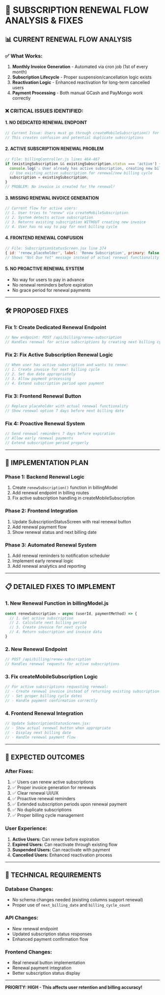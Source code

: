 # 🔄 SUBSCRIPTION RENEWAL FLOW ANALYSIS & FIXES

## 📊 **CURRENT RENEWAL FLOW ANALYSIS**

### **✅ What Works:**
1. **Monthly Invoice Generation** - Automated via cron job (1st of every month)
2. **Subscription Lifecycle** - Proper suspension/cancellation logic exists
3. **Reactivation Logic** - Enhanced reactivation for long-term cancelled users
4. **Payment Processing** - Both manual GCash and PayMongo work correctly

### **❌ CRITICAL ISSUES IDENTIFIED:**

#### **1. NO DEDICATED RENEWAL ENDPOINT**
```javascript
// Current Issue: Users must go through createMobileSubscription() for renewal
// This creates confusion and potential duplicate subscriptions
```

#### **2. ACTIVE SUBSCRIPTION RENEWAL PROBLEM**
```javascript
// File: billingController.js lines 464-467
if (existingSubscription && existingSubscription.status === 'active') {
  console.log('⚠️ User already has active subscription, creating new billing cycle');
  // Use existing active subscription for renewal/new billing cycle
  subscription = existingSubscription;
}
// PROBLEM: No invoice is created for the renewal!
```

#### **3. MISSING RENEWAL INVOICE GENERATION**
```javascript
// Current flow for active users:
// 1. User tries to "renew" via createMobileSubscription
// 2. System detects active subscription
// 3. Returns existing subscription WITHOUT creating new invoice
// 4. User has no way to pay for next billing cycle
```

#### **4. FRONTEND RENEWAL CONFUSION**
```javascript
// File: SubscriptionStatusScreen.jsx line 374
{ id: 'renew_placeholder', label: 'Renew Subscription', primary: false }
// Shows "Not Due Yet" message instead of actual renewal functionality
```

#### **5. NO PROACTIVE RENEWAL SYSTEM**
- No way for users to pay in advance
- No renewal reminders before expiration
- No grace period for renewal payments

---

## 🛠️ **PROPOSED FIXES**

### **Fix 1: Create Dedicated Renewal Endpoint**
```javascript
// New endpoint: POST /api/billing/renew-subscription
// Handles renewal for active subscriptions by creating next billing cycle invoice
```

### **Fix 2: Fix Active Subscription Renewal Logic**
```javascript
// When user has active subscription and wants to renew:
// 1. Create invoice for next billing cycle
// 2. Set due date appropriately
// 3. Allow payment processing
// 4. Extend subscription period upon payment
```

### **Fix 3: Frontend Renewal Button**
```javascript
// Replace placeholder with actual renewal functionality
// Show renewal option 7 days before next billing date
```

### **Fix 4: Proactive Renewal System**
```javascript
// Send renewal reminders 7 days before expiration
// Allow early renewal payments
// Extend subscription period properly
```

---

## 🚀 **IMPLEMENTATION PLAN**

### **Phase 1: Backend Renewal Logic**
1. Create `renewSubscription()` function in billingModel
2. Add renewal endpoint in billing routes
3. Fix active subscription handling in createMobileSubscription

### **Phase 2: Frontend Integration**
1. Update SubscriptionStatusScreen with real renewal button
2. Add renewal payment flow
3. Show renewal status and next billing date

### **Phase 3: Automated Renewal System**
1. Add renewal reminders to notification scheduler
2. Implement early renewal logic
3. Add renewal analytics and reporting

---

## 📋 **DETAILED FIXES TO IMPLEMENT**

### **1. New Renewal Function in billingModel.js**
```javascript
const renewSubscription = async (userId, paymentMethod) => {
  // 1. Get active subscription
  // 2. Calculate next billing period
  // 3. Create invoice for next cycle
  // 4. Return subscription and invoice data
}
```

### **2. New Renewal Endpoint**
```javascript
// POST /api/billing/renew-subscription
// Handles renewal requests for active subscriptions
```

### **3. Fix createMobileSubscription Logic**
```javascript
// For active subscriptions requesting renewal:
// - Create renewal invoice instead of returning existing subscription
// - Set proper billing cycle dates
// - Handle payment confirmation correctly
```

### **4. Frontend Renewal Integration**
```javascript
// Update SubscriptionStatusScreen.jsx:
// - Show actual renewal button when appropriate
// - Display next billing date
// - Handle renewal payment flow
```

---

## 🎯 **EXPECTED OUTCOMES**

### **After Fixes:**
1. ✅ Users can renew active subscriptions
2. ✅ Proper invoice generation for renewals
3. ✅ Clear renewal UI/UX
4. ✅ Proactive renewal reminders
5. ✅ Extended subscription periods upon renewal payment
6. ✅ No duplicate subscriptions
7. ✅ Proper billing cycle management

### **User Experience:**
1. **Active Users:** Can renew before expiration
2. **Expired Users:** Can reactivate through existing flow
3. **Suspended Users:** Can reactivate with payment
4. **Cancelled Users:** Enhanced reactivation process

---

## 🔧 **TECHNICAL REQUIREMENTS**

### **Database Changes:**
- No schema changes needed (existing columns support renewal)
- Proper use of `next_billing_date` and `billing_cycle_count`

### **API Changes:**
- New renewal endpoint
- Updated subscription status responses
- Enhanced payment confirmation flow

### **Frontend Changes:**
- Real renewal button implementation
- Renewal payment integration
- Better subscription status display

---

**PRIORITY: HIGH - This affects user retention and billing accuracy!**
